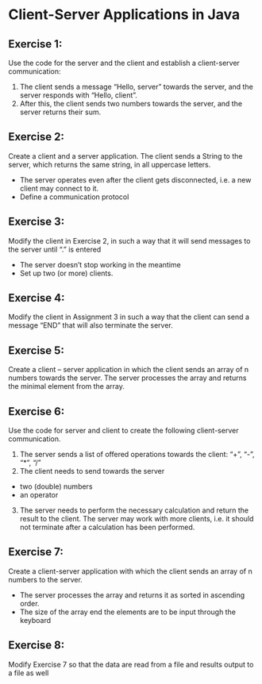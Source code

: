 
# Client-Server Applications in Java

## Exercise 1: 
Use the code for the server and the client and establish a client-server communication:
1. The client sends a message “Hello, server” towards the server, and the server responds with “Hello, client”.
2. After this, the client sends two numbers towards the server, and the server returns their sum.
## Exercise 2:
Create a client and a server application. The client sends a String to the server, which returns the same string, in all uppercase letters.
- The server operates even after the client gets disconnected, i.e. a new client may connect to it.
- Define a communication protocol
## Exercise 3:
Modify the client in Exercise 2, in such a way that it will send messages to the server until “.” is entered
- The server doesn’t stop working in the meantime
- Set up two (or more) clients.
## Exercise 4:
Modify the client in Assignment 3 in such a way that the client can send a message “END” that will also terminate the server.
## Exercise 5:
Create a client – server application in which the client sends an array of n numbers towards the server. The server processes the array and returns the minimal
element from the array.
## Exercise 6:
Use the code for server and client to create the following client-server communication.
1. The server sends a list of offered operations towards the client: “+”, “-”, “*”, “/”
2. The client needs to send towards the server
- two (double) numbers
- an operator
3. The server needs to perform the necessary calculation and return the result to the client.
   The server may work with more clients, i.e. it should not terminate after a calculation has been performed.
## Exercise 7:
Create a client-server application with which the client sends an array of n numbers to the server.
- The server processes the array and returns it as sorted in ascending order.
- The size of the array end the elements are to be input through the keyboard
## Exercise 8:
Modify Exercise 7 so that the data are read from a file and results output to a file as well